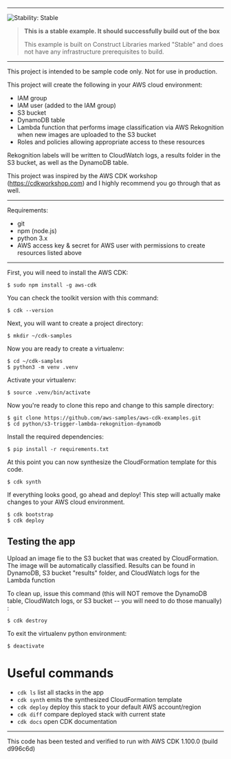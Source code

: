 
<!--BEGIN STABILITY BANNER-->
---

![Stability: Stable](https://img.shields.io/badge/stability-Stable-success.svg?style=for-the-badge)

> **This is a stable example. It should successfully build out of the box**
>
> This example is built on Construct Libraries marked "Stable" and does not have any infrastructure prerequisites to build.
---
<!--END STABILITY BANNER-->

This project is intended to be sample code only. Not for use in production.

This project will create the following in your AWS cloud environment:
* IAM group
* IAM user (added to the IAM group)
* S3 bucket
* DynamoDB table
* Lambda function that performs image classification via AWS Rekognition when new images are uploaded to the S3 bucket
* Roles and policies allowing appropriate access to these resources

Rekognition labels will be written to CloudWatch logs, a results folder in the S3 bucket, as well as the DynamoDB table.  
  
This project was inspired by the AWS CDK workshop (https://cdkworkshop.com) and I highly recommend you go through that as well.
  
---

Requirements:
* git
* npm (node.js)
* python 3.x
* AWS access key & secret for AWS user with permissions to create resources listed above
  
---

First, you will need to install the AWS CDK:

```
$ sudo npm install -g aws-cdk
```

You can check the toolkit version with this command:

```
$ cdk --version
```

Next, you will want to create a project directory:

```
$ mkdir ~/cdk-samples
```

Now you are ready to create a virtualenv:

```
$ cd ~/cdk-samples
$ python3 -m venv .venv
```

Activate your virtualenv:

```
$ source .venv/bin/activate
```

Now you're ready to clone this repo and change to this sample directory:

```
$ git clone https://github.com/aws-samples/aws-cdk-examples.git
$ cd python/s3-trigger-lambda-rekognition-dynamodb
```

Install the required dependencies:

```
$ pip install -r requirements.txt
```

At this point you can now synthesize the CloudFormation template for this code.

```
$ cdk synth
```

If everything looks good, go ahead and deploy!  This step will actually make
changes to your AWS cloud environment.  

```
$ cdk bootstrap
$ cdk deploy
```

## Testing the app
Upload an image fie to the S3 bucket that was created by CloudFormation.
The image will be automatically classified.
Results can be found in DynamoDB, S3 bucket "results" folder, and CloudWatch logs for the Lambda function
  
To clean up, issue this command (this will NOT remove the DynamoDB
table, CloudWatch logs, or S3 bucket -- you will need to do those manually) :

```
$ cdk destroy
```

To exit the virtualenv python environment:

```
$ deactivate
```

# Useful commands

 * `cdk ls`          list all stacks in the app
 * `cdk synth`       emits the synthesized CloudFormation template
 * `cdk deploy`      deploy this stack to your default AWS account/region
 * `cdk diff`        compare deployed stack with current state
 * `cdk docs`        open CDK documentation

---
This code has been tested and verified to run with AWS CDK 1.100.0 (build d996c6d)
